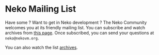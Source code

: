 Neko Mailing List
=================

Have some  ? Want to get  in Neko development ? The Neko Community welcomes you at its friendly mailing list. You can subscribe and watch archives from [this page](http://lists.motion-twin.com/mailman/listinfo/neko). Once subscribed, you can send your questions at `neko@nekovm.org`.

You can also watch the list [archives](http://lists.motion-twin.com/pipermail/neko/).

